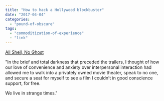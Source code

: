 ```yaml
---
title: "How to hack a Hollywood blockbuster"
date: "2017-04-04"
categories: 
  - "pound-of-obscure"
tags: 
  - "commoditization-of-experience"
  - "link"
---
```


[All Shell, No Ghost](http://www.vogue.com/article/how-to-hack-hollywood-blockbuster-ghost-in-the-shell)

"In the brief and total darkness that preceded the trailers, I thought of how our love of convenience and anxiety over interpersonal interaction had allowed me to walk into a privately owned movie theater, speak to no one, and secure a seat for myself to see a film I couldn’t in good conscience support, for free.

We live in strange times."
